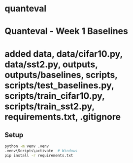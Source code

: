 # quanteval

# Quanteval - Week 1 Baselines
# added data, data/cifar10.py, data/sst2.py, outputs, outputs/baselines, scripts, scripts/test_baselines.py, scripts/train_cifar10.py, scripts/train_sst2.py, requirements.txt, .gitignore

## Setup
```bash
python -m venv .venv
.venv\Scripts\activate  # Windows
pip install -r requirements.txt